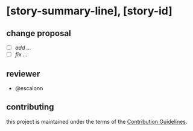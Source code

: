 <!-- # providerxyz :: pull-request -->

# [story-summary-line], [story-id]

## change proposal

- [ ] _add ..._
- [ ] _fix ..._

## reviewer

- @escalonn

## contributing

this project is maintained under the terms of the [Contribution Guidelines][contribution-guidelines-url].

[contribution-guidelines-url]: https://github.com/revaturexyz/providerxyz/blob/master/.github/CONTRIBUTING.md 'CONTRIBUTION GUIDELINES'
